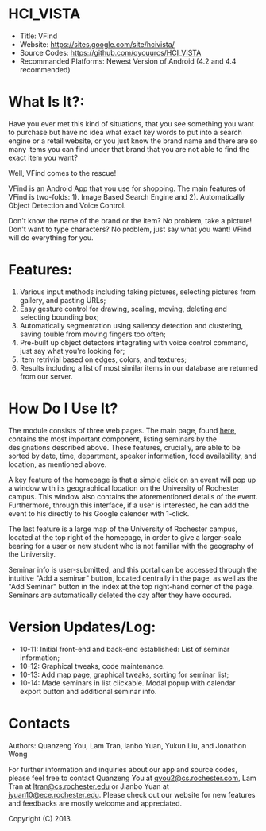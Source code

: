 HCI_VISTA
=========

* Title: VFind
* Website: https://sites.google.com/site/hcivista/
* Source Codes: https://github.com/qyouurcs/HCI_VISTA
* Recommanded Platforms: Newest Version of Android (4.2 and 4.4 recommended)

What Is It?:
==================================

Have you ever met this kind of situations, that you see something you want to purchase but have no idea what exact key words to put into a search engine or a retail website, or you just know the brand name and there are so many items you can find under that brand that you are not able to find the exact item you want? 

Well, VFind comes to the rescue!

VFind is an Android App that you use for shopping. The main features of VFind is two-folds: 1). Image Based Search Engine and 2). Automatically Object Detection and Voice Control. 

Don't know the name of the brand or the item? No problem, take a picture! Don't want to type characters? No problem, just say what you want! VFind will do everything for you.

Features:
==================================
1. Various input methods including taking pictures, selecting pictures from gallery, and pasting URLs;
2. Easy gesture control for drawing, scaling, moving, deleting and selecting bounding box;
3. Automatically segmentation using saliency detection and clustering, saving touble from moving fingers too often;
4. Pre-built up object detectors integrating with voice control command, just say what you're looking for;
5. Item retrivial based on edges, colors, and textures; 
6. Results including a list of most similar items in our database are returned from our server.

How Do I Use It? 
==================================
The module consists of three web pages. The main page, found [here](http://ec2-54-205-135-226.compute-1.amazonaws.com/index.php),
contains the most important component, listing seminars by the designations described above. These features, crucially,
are able to be sorted by date, time, department, speaker information, food availability, and location, as mentioned above.

A key feature of the homepage is that a simple click on an event will pop up a window with its geographical location
on the University of Rochester campus. This window also contains the aforementioned details of the event. Furthermore,
through this interface, if a user is interested, he can add the event to his directly to his Google calender with 1-click.

The last feature is a large map of the University of Rochester campus, located at the top right of the homepage, in order
to give a larger-scale bearing for a user or new student who is not familiar with the geography of the University.

Seminar info is user-submitted, and this portal can be accessed through the intuitive "Add a seminar" button, located
centrally in the page, as well as the "Add Seminar" button in the index at the top right-hand corner of the page. Seminars are automatically deleted the day after they have occured.




Version Updates/Log:
==================================
* 10-11: Initial front-end and back-end established: List of seminar information;
* 10-12: Graphical tweaks, code maintenance.
* 10-13: Add map page, graphical tweaks, sorting for seminar list;
* 10-14: Made seminars in list clickable. Modal popup with calendar export button and additional seminar info.


Contacts
==================================
Authors:
Quanzeng You, Lam Tran, ianbo Yuan, Yukun Liu, and Jonathon Wong

For further information and inquiries about our app and source codes, please
feel free to contact Quanzeng You at <qyou2@cs.rochester.com>, Lam Tran at <ltran@cs.rochester.edu> or Jianbo Yuan at <jyuan10@ece.rochester.edu>. Please check out our website for new features and feedbacks are mostly welcome and appreciated.

Copyright (C) 2013.
